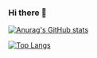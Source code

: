 ### Hi there 👋

[![Anurag's GitHub stats](https://github-readme-stats.vercel.app/api?username=cn-liutailin)](https://github.com/anuraghazra/github-readme-stats)

[![Top Langs](https://github-readme-stats.vercel.app/api/top-langs/?username=cn-liutailin&layout=compact)](https://github.com/anuraghazra/github-readme-stats)

<!--
**cn-liutailin/cn-liutailin** is a ✨ _special_ ✨ repository because its `README.md` (this file) appears on your GitHub profile.

Here are some ideas to get you started:

- 🔭 I’m currently working on ...
- 🌱 I’m currently learning ...
- 👯 I’m looking to collaborate on ...
- 🤔 I’m looking for help with ...
- 💬 Ask me about ...
- 📫 How to reach me: ...
- 😄 Pronouns: ...
- ⚡ Fun fact: ...
-->
